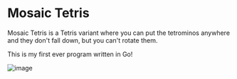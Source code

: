 # Mosaic Tetris
Mosaic Tetris is a Tetris variant where you can put the tetrominos anywhere and they don't fall down, but you can't rotate them.

This is my first ever program written in Go!

![image](https://github.com/pilosophos/mosaic-tetris/assets/48043580/42d7a95c-058c-40de-9fc0-b3ca47dea772)
